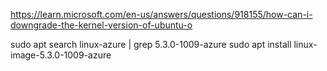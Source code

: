 https://learn.microsoft.com/en-us/answers/questions/918155/how-can-i-downgrade-the-kernel-version-of-ubuntu-o

sudo apt search linux-azure | grep 5.3.0-1009-azure
sudo apt install linux-image-5.3.0-1009-azure 